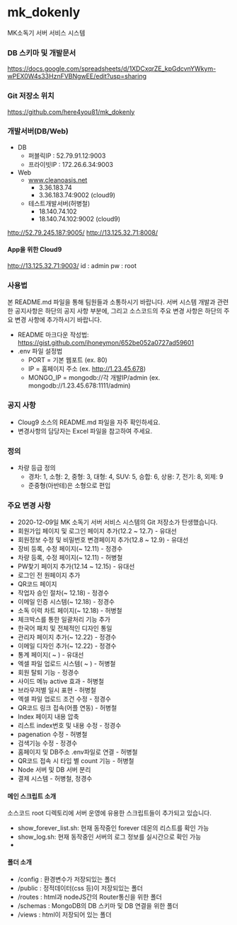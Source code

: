 # mk_dokenly
MK소독기 서버 서비스 시스템


### DB 스키마 및 개발문서
https://docs.google.com/spreadsheets/d/1XDCxqrZE_kpGdcvnYWkym-wPEX0W4s33HznFVBNgwEE/edit?usp=sharing

### Git 저장소 위치
https://github.com/here4you81/mk_dokenly


### 개발서버(DB/Web)
* DB
  - 퍼블릭IP : 52.79.91.12:9003
  - 프라이빗IP : 172.26.6.34:9003
* Web
  - www.cleanoasis.net
    + 3.36.183.74
    + 3.36.183.74:9002 (cloud9)
  - 테스트개발서버(허병철)
    + 18.140.74.102
    + 18.140.74.102:9002 (cloud9)

http://52.79.245.187:9005/
http://13.125.32.71:8008/
#### App을 위한 Cloud9
http://13.125.32.71:9003/
id : admin
pw : root


### 사용법
본 README.md 파일을 통해 팀원들과 소통하시기 바랍니다.
서버 시스템 개발과 관련한 공지사항은 하단의 공지 사항 부분에, 그리고 소스코드의 주요 변경 사항은 하단의 주요 변경 사항에 추가하시기 바랍니다.
* README 마크다운 작성법: https://gist.github.com/ihoneymon/652be052a0727ad59601
* .env 파일 설정법
  - PORT = 기본 웹포트 (ex. 80)
  - IP = 홈페이지 주소  (ex. http://1.23.45.678)
  - MONGO_IP = mongodb://각 개발IP/admin (ex. mongodb://1.23.45.678:1111/admin)

### 공지 사항
* Cloug9 소스의 README.md 파일을 자주 확인하세요.
* 변경사항의 담당자는 Excel 파일을 참고하여 주세요.

### 정의
* 차량 등급 정의
  + 경차: 1, 소형: 2, 중형: 3, 대형: 4, SUV: 5, 승합: 6, 상용: 7, 전기: 8, 외제: 9
  - 준중형(아반테)은 소형으로 편입

### 주요 변경 사항
* 2020-12-09일 MK 소독기 서버 서비스 시스템의 Git 저장소가 탄생했습니다.
* 회원가입 페이지 및 로그인 페이지 추가(12.2 ~ 12.7) - 유대선
* 회원정보 수정 및 비밀번호 변경페이지 추가(12.8 ~ 12.9) - 유대선
* 장비 등록, 수정 페이지(~ 12.11) - 정경수
* 차량 등록, 수정 페이지(~ 12.11) - 허병철
* PW찾기 페이지 추가(12.14 ~ 12.15) - 유대선
* 로그인 전 원페이지 추가
* QR코드 페이지
* 작업자 승인 절차(~ 12.18) - 정경수
* 이메일 인증 시스템(~ 12.18) - 정경수
* 소독 이력 차트 페이지(~ 12.18) - 허병철
* 체크박스를 통한 일괄처리 기능 추가
* 한국어 패치 및 전체적인 디자인 통일
* 관리자 페이지 추가(~ 12.22) - 정경수
* 이메일 디자인 추가(~ 12.22) - 정경수
* 통계 페이지( ~ ) - 유대선
* 엑셀 파일 업로드 시스템( ~ ) - 허병철
* 회원 탈퇴 기능 - 정경수
* 사이드 메뉴 active 효과 - 허병철
* 브라우저별 일시 표현 - 허병철
* 엑셀 파일 업로드 조건 수정 - 정경수
* QR코드 링크 접속(어플 연동) - 허병철
* Index 페이지 내용 압축
* 리스트 index번호 및 내용 수정 - 정경수
* pagenation 수정 - 허병철
* 검색기능 수정 - 정경수
* 홈페이지 및 DB주소 .env파일로 연결 - 허병철
* QR코드 접속 시 타입 별 count 기능 - 허병철
* Node 서버 및 DB 서버 분리
* 결제 시스템 - 허병철, 정경수

#### 메인 스크립트 소개
소스코드 root 디렉토리에 서버 운영에 유용한 스크립트들이 추가되고 있습니다.
* show_forever_list.sh: 현재 동작중인 forever 데몬의 리스트를 확인 가능
* show_log.sh: 현재 동작중인 서버의 로그 정보를 실시간으로 확인 가능
* 

#### 폴더 소개
* /config : 환경변수가 저장되있는 폴더
* /public : 정적데이터(css 등)이 저장되있는 폴더
* /routes : html과 nodeJS간의 Router통신을 위한 폴더
* /schemas : MongoDB의 DB 스키마 및 DB 연결을 위한 폴더
* /views : html이 저장되어 있는 폴더

